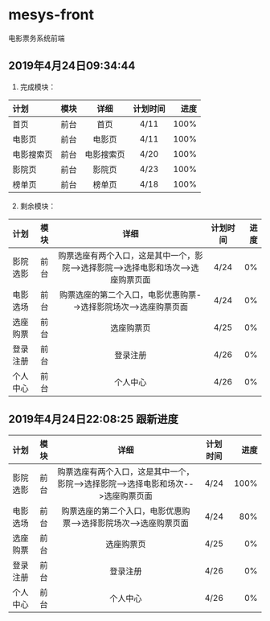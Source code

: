 # mesys-front
电影票务系统前端


## 2019年4月24日09:34:44 

1. 完成模块：

| 计划  | 模块  | 详细 | 计划时间 | 进度 |
| :------------ |:---------------:|:---------------:|:---------------:|-----:|
| 首页 | 前台 | 首页 | 4/11 | 100% |
| 电影页 | 前台 | 电影页 | 4/11 | 100% |
| 电影搜索页 | 前台 | 电影搜索页 | 4/20 | 100% |
| 影院页 | 前台 | 影院页 | 4/23 | 100% |
| 榜单页 | 前台 | 榜单页 | 4/18 | 100% |

2. 剩余模块：

| 计划  | 模块  | 详细 | 计划时间 | 进度 |
| :------------ |:---------------:|:---------------:|:---------------:|-----:|
| 影院选影 | 前台 | 购票选座有两个入口，这是其中一个，影院-->选择影院-->选择电影和场次-->选座购票页面 | 4/24 | 0% |
| 电影选场 | 前台 | 购票选座的第二个入口，电影优惠购票-->选择影院场次-->选座购票页面 | 4/24 | 0% |
| 选座购票 | 前台 | 选座购票页 | 4/25 | 0% |
| 登录注册 | 前台 | 登录注册 | 4/26 | 0% |
| 个人中心 | 前台 | 个人中心 | 4/26 | 0% |


## 2019年4月24日22:08:25 跟新进度

| 计划  | 模块  | 详细 | 计划时间 | 进度 |
| :------------ |:---------------:|:---------------:|:---------------:|-----:|
| 影院选影 | 前台 | 购票选座有两个入口，这是其中一个，影院-->选择影院-->选择电影和场次-->选座购票页面 | 4/24 | 100% |
| 电影选场 | 前台 | 购票选座的第二个入口，电影优惠购票-->选择影院场次-->选座购票页面 | 4/24 | 80% |
| 选座购票 | 前台 | 选座购票页 | 4/25 | 0% |
| 登录注册 | 前台 | 登录注册 | 4/26 | 0% |
| 个人中心 | 前台 | 个人中心 | 4/26 | 0% |




